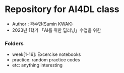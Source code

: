 # Repository for AI4DL class
- Author : 곽수민(Sumin KWAK)
- 2023년 1학기 「AI를 위한 딥러닝」수업을 위한 

### Folders
- week[1-16]: Excercise notebooks
- practice: random practice codes
- etc: anything interesting
